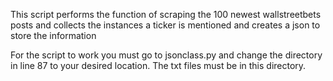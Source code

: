 This script performs the function of scraping the 100 newest wallstreetbets posts and collects the instances a ticker is mentioned and creates a json to store the information

For the script to work you must go to jsonclass.py and change the directory in line 87 to your desired location. The txt files must be in this directory.
